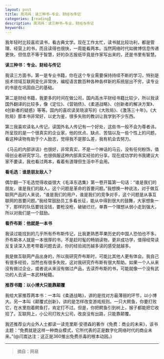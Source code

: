 ```yaml
---
layout: post
title: 周鸿祎：读三种书–专业、财经与传记
categories: [reading]
description: 周鸿祎：读三种书–专业、财经与传记
keywords: 
---
```


我年轻时比较喜欢读书，看古典文学。现在工作太忙，读书就比较功利，都是管理、经营上的书，而且读得也很快，一周能看两本。当然网络时代如微博信息传递更快，但信息不等于智慧，好的杂志报纸毕竟是作家写出来的，还是书里有智慧。

**读三种书：专业、财经与传记**

我读三方面书，第一是专业书籍，你在这个专业需要保持持续不断的学习，特别是技术领域互联网变化非常快，编程语言数百种各种各样新的系统层出不穷，读专业的书是在巩固自己的基础。

第二是财经书籍，我更多的时间在做公司，国内高水平财经书籍比较少，所以我读国外翻译的比较多，像《定位》、《营销债》、《柔道战略》、《创新者的解决方案》、《创新者的疑惑》等等。国内的喜欢读吴晓波写的《大败局》、《激荡三十年》。《大败局》那本书非常好，以史为鉴，很多失败的教训让我学到不少东西。

第三我喜欢读名人传记，读国外名人传记有一个好处，这些书一般不会为尊者讳，所呈现的是一个很真实的企业家，他的优点、缺点、苦恼以及一些个性上的问题，看这种读物有助于个人励志，觉得我不是那么差，我有机会去努力。

《马云的内部讲话》也很好，非常真实，不是一个神话的马云，没有任何粉饰，值得创业者研究学习。也很佩服这种内部真实经验的分享。现在成功学的书我建议大家不要读，我也看过两本，看着有道理但生活中不会用。

**看毛选：谁是朋友敌人？**

偶尔翻一下毛选觉得收益很大《毛泽东选集》第一卷开篇第一句话：“谁是我们的朋友，谁是我们的敌人，这个问题是革命的首要问题。”我想换一种说法，对于做互联网产品的人来说，“谁是我们的用户，谁是我们的竞争对手，这个问题是从事互联网的首要问题。”我经常鼓励员工多看长征，能从中得到很大的鼓舞，大家想象一下，那样的队伍要钱没钱，要枪没枪，破破烂烂，单靠一个理想从弱小走到强大，所以对我们是一个鼓励。

**看乔布斯：他就是一本书**

我读过能找到的几乎所有乔布斯传记，比我更熟悉苹果历史的中国人恐怕也不多。乔布斯本人就是一本很厚的书，不是赶时髦的畅销读物，更非成功学，值得经常读反复读深入思考带着问题去读，你的经验阅历越多读的感受就越多。

我是做互联网产品出身的，所以我研究乔布斯时，可能比其他人更有体会。我自己有很多经验，当然也有很多失败，这对我研究乔布斯有很大帮助。如果一个人从来没有做过企业，或者说从来没有做过产品，去读乔布斯的书，可能就像一个没有武功的人去读一本武林秘籍。

**推荐书籍：以小博大只能靠颠覆**

我给大家推荐两本书：一本叫《柔道战略》，讲的是找对方最薄弱的环节，以小博大。另一本叫《颠覆式创新》，讲的是怎样改变游戏规则。一只大鳄鱼，你要打败它，在水里抱着鳄鱼打，肯定打不过。但是，你把鳄鱼引到树上，猴子都能把它收拾了。互联网上，小公司打败大公司，改良没有出路，只能靠颠覆。

我还推荐业内业外人士都读一读克里斯·安德森的著作《免费：商业的未来》，该书主题：“免费就是这样一种商业模式，它所代表的正是数字化网络时代的商业未来。”(@闫嵩达注：这正是360推出免费杀毒的根本动因。)

---

>摘自：网易
